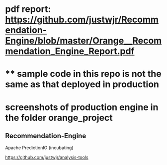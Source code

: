 # pdf report: https://github.com/justwjr/Recommendation-Engine/blob/master/Orange__Recommendation_Engine_Report.pdf

# ** sample code in this repo is not the same as that deployed in production

# screenshots of production engine in the folder orange_project

## Recommendation-Engine
Apache PredictionIO (incubating)

https://github.com/justwjr/analysis-tools
